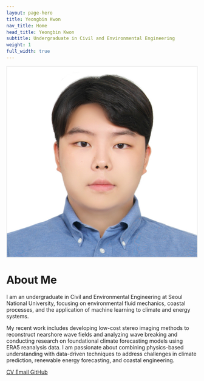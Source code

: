```yaml
---
layout: page-hero
title: Yeongbin Kwon
nav_title: Home
head_title: Yeongbin Kwon
subtitle: Undergraduate in Civil and Environmental Engineering
weight: 1
full_width: true
---
```

<!-- Load icon sets if not already loaded -->
<link href="https://cdnjs.cloudflare.com/ajax/libs/font-awesome/6.5.0/css/all.min.css" rel="stylesheet">
<link href="https://cdn.jsdelivr.net/npm/academicons@1.9.4/css/academicons.min.css" rel="stylesheet">

<!-- Hero Image Section -->
<div class="hero-image">
  <img src="assets/img/YBKwon.jpg" alt="Yeongbin Kwon" class="hero-photo">
</div>

<!-- Main content -->
<div class="homepage-content">
  <h1>About Me</h1>
  <p>I am an undergraduate in Civil and Environmental Engineering at Seoul National University, focusing on environmental fluid mechanics, coastal processes, and the application of machine learning to climate and energy systems.</p>

  <p>My recent work includes developing low-cost stereo imaging methods to reconstruct nearshore wave fields and analyzing wave breaking and conducting research on foundational climate forecasting models using ERA5 reanalysis data. I am passionate about combining physics-based understanding with data-driven techniques to address challenges in climate prediction, renewable energy forecasting, and coastal engineering.</p>

  <!-- Contact Buttons -->
  <div class="contact-buttons">
  <a href="cv.html" class="contact-btn cv-btn">
      <i class="fa-solid fa-file-text"></i>
      CV
    </a>
    <a href="mailto:ybkwon04@snu.ac.kr" class="contact-btn email-btn">
      <i class="fa-solid fa-envelope"></i>
      Email
    </a>
    <a href="https://github.com/Zeugnius04/" class="contact-btn github-btn">
      <i class="fa-brands fa-github"></i>
      GitHub
    </a>
    
  </div>
</div>
